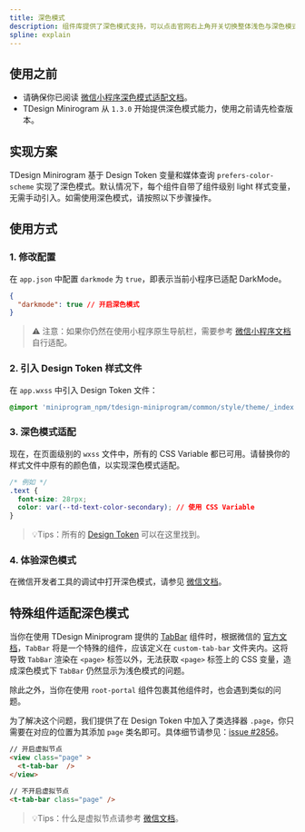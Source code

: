 ```yaml
---
title: 深色模式
description: 组件库提供了深色模式支持，可以点击官网右上角开关切换整体浅色与深色模式体验
spline: explain
---
```


## 使用之前

- 请确保你已阅读 [微信小程序深色模式适配文档](https://developers.weixin.qq.com/miniprogram/dev/framework/ability/darkmode.html)。
- TDesign Minirogram 从 `1.3.0` 开始提供深色模式能力，使用之前请先检查版本。

## 实现方案

TDesign Minirogram 基于 Design Token 变量和媒体查询 `prefers-color-scheme` 实现了深色模式。默认情况下，每个组件自带了组件级别 light 样式变量，无需手动引入。如需使用深色模式，请按照以下步骤操作。

## 使用方式

### 1. 修改配置

在 `app.json` 中配置 `darkmode` 为 `true`，即表示当前小程序已适配 DarkMode。

```json
{
  "darkmode": true // 开启深色模式
}
```

> ⚠️ 注意：如果你仍然在使用小程序原生导航栏，需要参考 [微信小程序文档](https://developers.weixin.qq.com/miniprogram/dev/framework/ability/darkmode.html#%E7%9B%B8%E5%85%B3%E9%85%8D%E7%BD%AE) 自行适配。

### 2. 引入 Design Token 样式文件
在 `app.wxss` 中引入 Design Token 文件：

```css
@import 'miniprogram_npm/tdesign-miniprogram/common/style/theme/_index.wxss'; // 引入主题变量
```

### 3. 深色模式适配

现在，在页面级别的 `wxss` 文件中，所有的 CSS Variable 都已可用。请替换你的样式文件中原有的颜色值，以实现深色模式适配。

```css
/* 例如 */
.text {
  font-size: 28rpx;
  color: var(--td-text-color-secondary); // 使用 CSS Variable
}
```

> 💡Tips：所有的 [Design Token](https://github.com/Tencent/tdesign-miniprogram/blob/develop/src/common/style/_variables.less) 可以在这里找到。

### 4. 体验深色模式

在微信开发者工具的调试中打开深色模式，请参见 [微信文档](https://developers.weixin.qq.com/miniprogram/dev/framework/ability/darkmode.html#%E5%BC%80%E5%8F%91%E8%80%85%E5%B7%A5%E5%85%B7%E8%B0%83%E8%AF%95)。

## 特殊组件适配深色模式

当你在使用 TDesign Miniprogram 提供的 [TabBar](http://127.0.0.1:19000/miniprogram/components/tab-bar) 组件时，根据微信的 [官方文档](https://developers.weixin.qq.com/miniprogram/dev/framework/ability/custom-tabbar.html)，`TabBar` 将是一个特殊的组件，应该定义在 `custom-tab-bar` 文件夹内。这将导致 `TabBar` 渲染在 `<page>` 标签以外，无法获取 `<page>` 标签上的 CSS 变量，造成深色模式下 `TabBar` 仍然显示为浅色模式的问题。

除此之外，当你在使用 `root-portal` 组件包裹其他组件时，也会遇到类似的问题。

为了解决这个问题，我们提供了在 Design Token 中加入了类选择器 `.page`，你只需要在对应的位置为其添加 `page` 类名即可。具体细节请参见：[issue #2856](https://github.com/Tencent/tdesign-miniprogram/issues/2856)。

```html
// 开启虚拟节点
<view class="page" >
  <t-tab-bar  />
</view>

// 不开启虚拟节点
<t-tab-bar class="page" />
```

> 💡Tips：什么是虚拟节点请参考 [微信文档](https://developers.weixin.qq.com/miniprogram/dev/framework/custom-component/wxml-wxss.html#%E8%99%9A%E6%8B%9F%E5%8C%96%E7%BB%84%E4%BB%B6%E8%8A%82%E7%82%B9)。